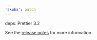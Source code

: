 ```yaml
---
'skuba': patch
---
```


deps: Prettier 3.2

See the [release notes](https://prettier.io/blog/2024/01/12/3.2.0) for more information.
